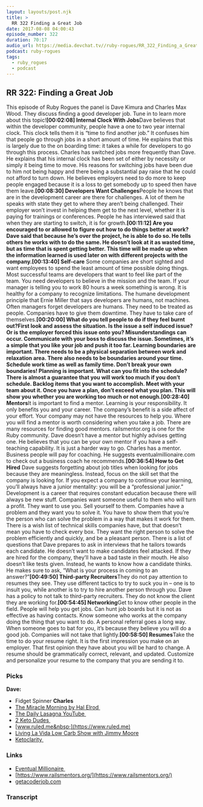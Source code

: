 ```yaml
---
layout: layouts/post.njk
title: >
  RR 322 Finding a Great Job
date: 2017-08-08 04:00:43
episode_number: 322
duration: 70:17
audio_url: https://media.devchat.tv//ruby-rogues/RR_322_Finding_a_Great_Job.mp3
podcast: ruby-rogues
tags:
  - ruby_rogues
  - podcast
---
```


## **RR 322: Finding a Great Job**

This episode of Ruby Rogues the panel is Dave Kimura and Charles Max Wood. They discuss finding a good developer job. Tune in to learn more about this topic!**[00:02:08] Internal Clock With Jobs**Dave believes that within the developer community, people have a one to two year internal clock. This clock tells them it is “time to find another job.” It confuses him that people go through jobs in a short amount of time. He explains that this is largely due to the on boarding time: it takes a while for developers to go through this process. Charles has switched jobs more frequently than Dave. He explains that his internal clock has been set of either by necessity or simply it being time to move. His reasons for switching jobs have been due to him not being happy and there being a substantial pay raise that he could not afford to turn down. He believes employers need to do more to keep people engaged because it is a loss to get somebody up to speed then have them leave.**[00:08:30] Developers Want Challenges**People he knows that are in the development career are there for challenges. A lot of them he speaks with state they get to where they aren’t being challenged. Their employer won’t invest in helping them get to the next level, whether it is paying for trainings or conferences. People he has interviewed said that when they are starting to switch, it is for growth.**[00:11:12] Are you encouraged to or allowed to figure out how to do things better at work?**Dave said that because he’s over the project, he is able to do so. He tells others he works with to do the same. He doesn’t look at it as wasted time, but as time that is spent getting better. This time will be made up when the information learned is used later on with different projects with the company.**[00:13:40] Self-care** Some companies are short sighted and want employees to spend the least amount of time possible doing things. Most successful teams are developers that want to feel like part of the team. You need developers to believe in the mission and the team. If your manager is telling you to work 80 hours a week something is wrong. It is healthy for a company to recognize limitations. The humane development principle that Ernie Miller that says developers are humans, not machines. Often managers forget developers are humans. They need to be treated as people. Companies have to give them downtime. They have to take care of themselves.**[00:20:00] What do you tell people to do if they feel burnt out?**First look and assess the situation. Is the issue a self induced issue? Or is the employer forced this issue onto you? Misunderstandings can occur. Communicate with your boss to discuss the issue. Sometimes, it’s a simple that you like your job and push it too far. Learning boundaries are important. There needs to be a physical separation between work and relaxation area. There also needs to be boundaries around your time. Schedule work time as well as family time. Don’t break your own boundaries! Planning is important. What can you fit into the schedule? There is almost a guarantee that you will work too much if you don’t schedule. Backlog items that you want to accomplish. Meet with your team about it. Once you have a plan, don’t exceed what you plan. This will show you whether you are working too much or not enough.**[00:28:40] Mentors**It is important to find a mentor. Learning is your responsibility. It only benefits you and your career. The company’s benefit is a side affect of your effort. Your company may not have the resources to help you. Where you will find a mentor is worth considering when you take a job. There are many resources for finding good mentors. railsmentor.org is one for the Ruby community. Dave doesn’t have a mentor but highly advises getting one. He believes that you can be your own mentor if you have a self-teaching capability. It is just a harder way to go. Charles has a mentor. Business people will pay for coaching. He suggests eventualmillionaire.com to check out a business coach he recommends.**[00:36:54] How to Get Hired** Dave suggests forgetting about job titles when looking for jobs because they are meaningless. Instead, focus on the skill set that the company is looking for. If you expect a company to continue your learning, you’ll always have a junior mentality: you will be a “professional junior.” Development is a career that requires constant education because there will always be new stuff. Companies want someone useful to them who will turn a profit. They want to use you. Sell yourself to them. Companies have a problem and they want you to solve it. You have to show them that you’re the person who can solve the problem in a way that makes it work for them. There is a wish list of technical skills companies have, but that doesn’t mean you have to check every box. They want the right person to solve the problem efficiently and quickly, and be a pleasant person. There is a list of questions that Dave prepares to ask in interviews that he tailors towards each candidate. He doesn’t want to make candidates feel attacked. If they are hired for the company, they’ll have a bad taste in their mouth. He also doesn’t like tests given. Instead, he wants to know how a candidate thinks. He makes sure to ask, “What is your process in coming to an answer?”**[00:49:50] Third-party Recruiters**They do not pay attention to resumes they see. They use different tactics to try to suck you in – one is to insult you, while another is to try to hire another person through you. Dave has a policy to not talk to third-party recruiters. They do not know the client they are working for.**[00:54:45] Networking**Get to know other people in the field. People will help you get jobs. Can hunt job boards but it is not as effective as having contacts. Know someone who works at the company doing the thing that you want to do. A personal referral goes a long way. When someone goes to bat for you, it’s because they believe you will do a good job. Companies will not take that lightly.**[00:58:50] Resumes**Take the time to do your resume right. It is the first impression you make on an employer. That first opinion they have about you will be hard to change. A resume should be grammatically correct, relevant, and updated. Customize and personalize your resume to the company that you are sending it to.

### **Picks**

**Dave:**

- Fidget Spinner
  **Charles**
- [The Miracle Morning by Hal Elrod&nbsp;](https://www.amazon.com/dp/B00CLMX0D4/?tag=chamaxwoo-20)
- [The Daily Lasagna YouTube&nbsp;](https://www.youtube.com/playlist?list=PLJesql-aSfX6pseKl-4wFNmR_aDe2A3mT)
- [2 Keto Dudes&nbsp;](https://2ketodudes.com/)
- [www.ruled.me&nbsp;](https://www.ruled.me)
- [Living La Vida Low Carb Show with Jimmy Moore](https://www.thelivinlowcarbshow.com/)
- [Ketoclarity&nbsp;](https://www.amazon.com/Keto-Clarity-Definitive-Benefits-Low-Carb/dp/1628600071)

### **Links**

- [Eventual Millionaire&nbsp;](https://eventualmillionaire.com/)
- [https://www.railsmentors.org/](https://www.railsmentors.org/)
- [getacoderjob.com](https://getacoderjob.com)

### Transcript
